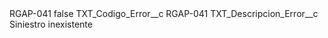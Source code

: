<?xml version="1.0" encoding="UTF-8"?>
<CustomMetadata xmlns="http://soap.sforce.com/2006/04/metadata" xmlns:xsi="http://www.w3.org/2001/XMLSchema-instance" xmlns:xsd="http://www.w3.org/2001/XMLSchema">
    <label>RGAP-041</label>
    <protected>false</protected>
    <values>
        <field>TXT_Codigo_Error__c</field>
        <value xsi:type="xsd:string">RGAP-041</value>
    </values>
    <values>
        <field>TXT_Descripcion_Error__c</field>
        <value xsi:type="xsd:string">Siniestro inexistente</value>
    </values>
</CustomMetadata>
